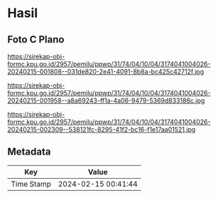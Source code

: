 # Hasil

## Foto C Plano

https://sirekap-obj-formc.kpu.go.id/2957/pemilu/ppwp/31/74/04/10/04/3174041004026-20240215-001808--031de820-2e41-4091-8b8a-bc425c42712f.jpg

https://sirekap-obj-formc.kpu.go.id/2957/pemilu/ppwp/31/74/04/10/04/3174041004026-20240215-001958--a8a69243-ff1a-4a06-9479-5369d833186c.jpg

https://sirekap-obj-formc.kpu.go.id/2957/pemilu/ppwp/31/74/04/10/04/3174041004026-20240215-002309--538121fc-8295-41f2-bc16-f1e17aa01521.jpg


## Metadata

| Key        | Value               |
| ---------- | ------------------- |
| Time Stamp | 2024-02-15 00:41:44 |



